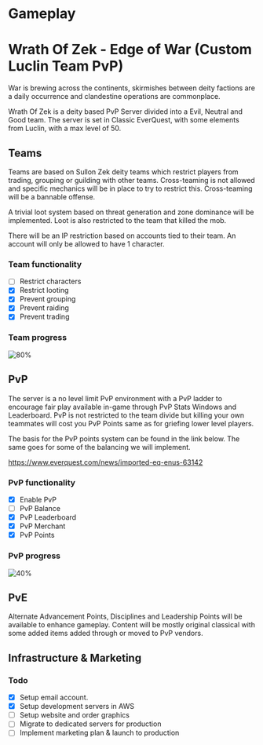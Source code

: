 # Gameplay

# Wrath Of Zek - Edge of War (Custom Luclin Team PvP)

War is brewing across the continents, skirmishes between deity factions are a daily occurrence and clandestine operations are commonplace. 

Wrath Of Zek is a deity based PvP Server divided into a Evil, Neutral and Good team. The server is set in Classic EverQuest, with some elements from Luclin, with a max level of 50. 

## Teams

Teams are based on Sullon Zek deity teams which restrict players from trading, grouping or guilding with other teams. Cross-teaming is not allowed and specific mechanics will be in place to try to restrict this. Cross-teaming will be a bannable offense. 

A trivial loot system based on threat generation and zone dominance will be implemented. Loot is also restricted to the team that killed the mob. 

There will be an IP restriction based on accounts tied to their team. An account will only be allowed to have 1 character. 

### Team functionality

- [ ] Restrict characters
- [x] Restrict looting
- [x] Prevent grouping
- [x] Prevent raiding
- [x] Prevent trading

### Team progress

![80%](https://progress-bar.dev/80/?scale=100&)

## PvP

The server is a no level limit PvP environment with a PvP ladder to encourage fair play available in-game through PvP Stats Windows and Leaderboard. PvP is not restricted to the team divide but killing your own teammates will cost you PvP Points same as for griefing lower level players. 

The basis for the PvP points system can be found in the link below. The same goes for some of the balancing we will implement.

https://www.everquest.com/news/imported-eq-enus-63142

### PvP functionality

- [x] Enable PvP
- [ ] PvP Balance
- [X] PvP Leaderboard
- [X] PvP Merchant
- [x] PvP Points

### PvP progress

![40%](https://progress-bar.dev/80/?scale=100&)

## PvE 

Alternate Advancement Points, Disciplines and Leadership Points will be available to enhance gameplay. Content will be mostly original classical with some added items added through or moved to PvP vendors. 

## Infrastructure & Marketing

### Todo

- [x] Setup email account.
- [x] Setup development servers in AWS
- [ ] Setup website and order graphics
- [ ] Migrate to dedicated servers for production
- [ ] Implement marketing plan & launch to production
